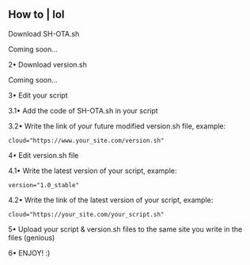 How to | lol
------
Download SH-OTA.sh

Coming soon...

2• Download version.sh

Coming soon...

3• Edit your script

3.1• Add the code of SH-OTA.sh in your script

3.2• Write the link of your future modified version.sh file, example:

	cloud="https://www.your_site.com/version.sh"

4• Edit version.sh file

4.1• Write the latest version of your script, example:

	version="1.0_stable"

4.2• Write the link of the latest version of your script, example:

	cloud="https://your_site.com/your_script.sh"

5• Upload your script & version.sh files to the same site you write in the files (genious)

6• ENJOY! :)

